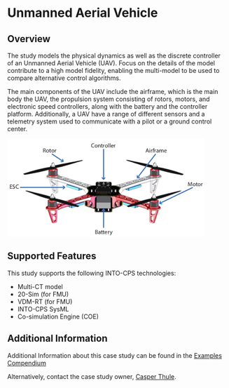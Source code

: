 # Unmanned Aerial Vehicle

## Overview
The study models the physical dynamics as well as the discrete controller of an Unmanned Aerial Vehicle (UAV). Focus on the details of the model contribute to a high model fidelity, enabling the multi-model to be used to compare alternative control algorithms.

The main components of the UAV include the airframe, which is the main body the UAV, the propulsion system consisting of rotors, motors, and electronic speed controllers, along with the battery and the controller platform. Additionally, a UAV have a range of different sensors and a telemetry system used to communicate with a pilot or a ground control center.

![UAV](resources/drone.png)


## Supported Features
This study supports the following INTO-CPS technologies:

* Multi-CT model
* 20-Sim (for FMU)
* VDM-RT (for FMU)
* INTO-CPS SysML  
* Co-simulation Engine (COE)

## Additional Information
Additional Information about this case study can be found in the [Examples Compendium](http://projects.au.dk/fileadmin/D3.5_Examples_Compendium_2.pdf#page=49)

Alternatively, contact the case study owner, [Casper Thule](mailto:casper.thule@eng.au.dk).
